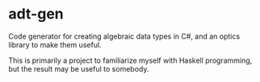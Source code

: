 # adt-gen
Code generator for creating algebraic data types in C#, and an optics library to make them useful.

This is primarily a project to familiarize myself with Haskell programming, but the result may be useful to somebody.
